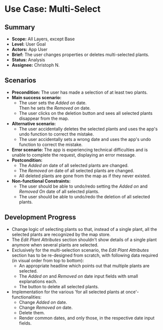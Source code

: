 # Use Case: Multi-Select

## Summary

- **Scope:** All Layers, except Base
- **Level:** User Goal
- **Actors:** App User
- **Brief:** The user changes properties or deletes multi-selected plants.
- **Status:** Analysis
- **Assignee:** Christoph N.

## Scenarios

- **Precondition:**
  The user has made a selection of at least two plants.
- **Main success scenario:**
  - The user sets the _Added on_ date.  
    Then he sets the _Removed on_ date.
  - The user clicks on the deletion button and sees all selected plants disappear from the map.
- **Alternative scenario:**
  - The user accidentally deletes the selected plants and uses the app's undo function to correct the mistake.
  - The user accidentally sets a wrong date and uses the app's undo function to correct the mistake.
- **Error scenario:**
  The app is experiencing technical difficulties and is unable to complete the request, displaying an error message.
- **Postcondition:**
  - The _Added on_ date of all selected plants are changed.
  - The _Removed on_ date of all selected plants are changed.
  - All deleted plants are gone from the map as if they never existed.
- **Non-functional Constraints:**
  - The user should be able to undo/redo setting the _Added on_ and _Removed On_ date of all selected plants.
  - The user should be able to undo/redo the deletion of all selected plants.

## Development Progress

- Change logic of selecting plants so that, instead of a single plant, all the selected plants are recognized by the map store.
- The _Edit Plant Attributes_ section shouldn't show details of a single plant anymore when several plants are selected.
- Exclusively for the multi-selection scenario, the _Edit Plant Attributes_ section has to be re-designed from scratch, with following data required (in visual order from top to bottom):
  - An appropriate headline which points out that multiple plants are selected.
  - The _Added on_ and _Removed on_ date input fields with small explanations each.
  - The button to delete all selected plants.
- Implementation for the various 'for all selected plants at once'-functionalities:
  - Change _Added on_ date.
  - Change _Removed on_ date.
  - Delete them.
  - Render common dates, and only those, in the respective date input fields.
